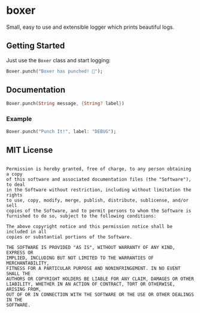 # boxer

Small, easy to use and extensible logger which prints beautiful logs.

## Getting Started

Just use the `Boxer` class and start logging:

```dart
Boxer.punch("Boxer has punched! 🥊");
```

## Documentation

```dart
Boxer.punch(String message, {String? label})
```

### Example

```dart
Boxer.punch("Punch It!", label: "DEBUG");
```

## MIT License

```Copyright (c) 2018 Boxer

Permission is hereby granted, free of charge, to any person obtaining a copy
of this software and associated documentation files (the "Software"), to deal
in the Software without restriction, including without limitation the rights
to use, copy, modify, merge, publish, distribute, sublicense, and/or sell
copies of the Software, and to permit persons to whom the Software is
furnished to do so, subject to the following conditions:

The above copyright notice and this permission notice shall be included in all
copies or substantial portions of the Software.

THE SOFTWARE IS PROVIDED "AS IS", WITHOUT WARRANTY OF ANY KIND, EXPRESS OR
IMPLIED, INCLUDING BUT NOT LIMITED TO THE WARRANTIES OF MERCHANTABILITY,
FITNESS FOR A PARTICULAR PURPOSE AND NONINFRINGEMENT. IN NO EVENT SHALL THE
AUTHORS OR COPYRIGHT HOLDERS BE LIABLE FOR ANY CLAIM, DAMAGES OR OTHER
LIABILITY, WHETHER IN AN ACTION OF CONTRACT, TORT OR OTHERWISE, ARISING FROM,
OUT OF OR IN CONNECTION WITH THE SOFTWARE OR THE USE OR OTHER DEALINGS IN THE
SOFTWARE.
```
